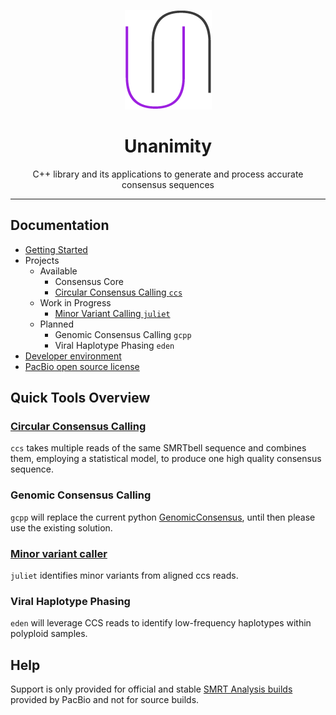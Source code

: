<p align="center">
  <img src="doc/img/unanimity.png" alt="unanimity logo"/>
</p>
<h1 align="center">Unanimity</h1>
<p align="center">C++ library and its applications to generate and process accurate consensus sequences</p>

***
## Documentation

 - [Getting Started](doc/INSTALL.md)
 - Projects
   - Available
     - Consensus Core
     - [Circular Consensus Calling `ccs`](doc/PBCCS.md)
   - Work in Progress
     - [Minor Variant Calling `juliet`](doc/JULIET.md)
   - Planned
     - Genomic Consensus Calling `gcpp`
     - Viral Haplotype Phasing `eden`
 - [Developer environment](doc/DEVELOPER.md)
 - [PacBio open source license](LICENSE)

## Quick Tools Overview

### [Circular Consensus Calling](doc/PBCCS.md)

`ccs` takes multiple reads of the same SMRTbell sequence and combines
them, employing a statistical model, to produce one high quality consensus sequence.

### Genomic Consensus Calling

`gcpp` will replace the current python [GenomicConsensus](https://github.com/PacificBiosciences/GenomicConsensus), until then please use the existing solution.

### [Minor variant caller](doc/JULIET.md)

`juliet` identifies minor variants from aligned ccs reads.

### Viral Haplotype Phasing

`eden` will leverage CCS reads to identify low-frequency haplotypes within polyploid samples.

## Help

Support is only provided for official and stable
[SMRT Analysis builds](http://www.pacb.com/products-and-services/analytical-software/)
provided by PacBio and not for source builds.